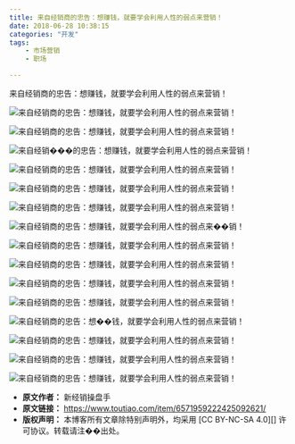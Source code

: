 ```yaml
---
title: 来自经销商的忠告：想赚钱，就要学会利用人性的弱点来营销！
date: 2018-06-28 10:38:15
categories: "开发"
tags:
	- 市场营销
	- 职场

---
```


来自经销商的忠告：想赚钱，就要学会利用人性的弱点来营销！

![来自经销商的忠告：想赚钱，就要学会利用人性的弱点来营销！][RRUY-UIIE-QUJA.jpg]

![来自经销商的忠告：想赚钱，就要学会利用人性的弱点来营销！][QEEJ-U3ZF-BMFV.jpg]

![来自经销���的忠告：想赚钱，就要学会利用人性的弱点来营销！][IUZN-I2RM-MFMJ.jpg]

![来自经销商的忠告：想赚钱，就要学会利用人性的弱点来营销！][IVF2-IBQN-EFUA.jpg]

![来自经销商的忠告：想赚钱，就要学会利用人性的弱点来营销！][BJEA-7FNV-ZFEI.jpg]

![来自经销商的忠告：想赚钱，就要学会利用人性的弱点来营销！][NMUY-ZQIM-IIJI.jpg]

![来自经销商的忠告：想赚钱，就要学会利用人性的弱点来��销！][VNAE-VMRM-3YI3.jpg]

![来自经销商的忠告：想赚钱，就要学会利用人性的弱点来营销！][VIRE-3ABA-UIUZ.jpg]

![来自经销商的忠告：想赚钱，就要学会利用人性的弱点来营销！][QQAU-FYBV-3EUY.jpg]

![来自经销商的忠告：想赚钱，就要学会利用人性的弱点来营销！][NYVV-U3QQ-2M7F.jpg]

![来自经销商的忠告：想赚钱，就要学会利用人性的弱点来营销！][ZVFU-JEFQ-YJEA.jpg]

![来自经销商的忠告：想��钱，就要学会利用人性的弱点来营销！][QABY-Q2JF-RAVI.jpg]

![来自经销商的忠告：想赚钱，就要学会利用人性的弱点来营销！][AJQY-QFEI-6ZZZ.jpg]

![来自经销商的忠告：想赚钱，就要学会利用人性的弱点来营销！][UVEN-UBMU-IEQZ.jpg]

![来自经销商的忠告：想赚钱，就要学会利用人性的弱点来营销！][UJZ2-2AIQ-UYAQ.jpg]


[RRUY-UIIE-QUJA.jpg]: /pro/os/crawler/RRUY-UIIE-QUJA.jpg
[QEEJ-U3ZF-BMFV.jpg]: /pro/os/crawler/QEEJ-U3ZF-BMFV.jpg
[IUZN-I2RM-MFMJ.jpg]: /pro/os/crawler/IUZN-I2RM-MFMJ.jpg
[IVF2-IBQN-EFUA.jpg]: /pro/os/crawler/IVF2-IBQN-EFUA.jpg
[BJEA-7FNV-ZFEI.jpg]: /pro/os/crawler/BJEA-7FNV-ZFEI.jpg
[NMUY-ZQIM-IIJI.jpg]: /pro/os/crawler/NMUY-ZQIM-IIJI.jpg
[VNAE-VMRM-3YI3.jpg]: /pro/os/crawler/VNAE-VMRM-3YI3.jpg
[VIRE-3ABA-UIUZ.jpg]: /pro/os/crawler/VIRE-3ABA-UIUZ.jpg
[QQAU-FYBV-3EUY.jpg]: /pro/os/crawler/QQAU-FYBV-3EUY.jpg
[NYVV-U3QQ-2M7F.jpg]: /pro/os/crawler/NYVV-U3QQ-2M7F.jpg
[ZVFU-JEFQ-YJEA.jpg]: /pro/os/crawler/ZVFU-JEFQ-YJEA.jpg
[QABY-Q2JF-RAVI.jpg]: /pro/os/crawler/QABY-Q2JF-RAVI.jpg
[AJQY-QFEI-6ZZZ.jpg]: /pro/os/crawler/AJQY-QFEI-6ZZZ.jpg
[UVEN-UBMU-IEQZ.jpg]: /pro/os/crawler/UVEN-UBMU-IEQZ.jpg
[UJZ2-2AIQ-UYAQ.jpg]: /pro/os/crawler/UJZ2-2AIQ-UYAQ.jpg
 *  **原文作者：** 新经销操盘手
 *  **原文链接：** https://www.toutiao.com/item/6571959222425092621/
 *  **版权声明：** 本博客所有文章除特别声明外，均采用 [CC BY-NC-SA 4.0][] 许可协议。转载请注��出处。